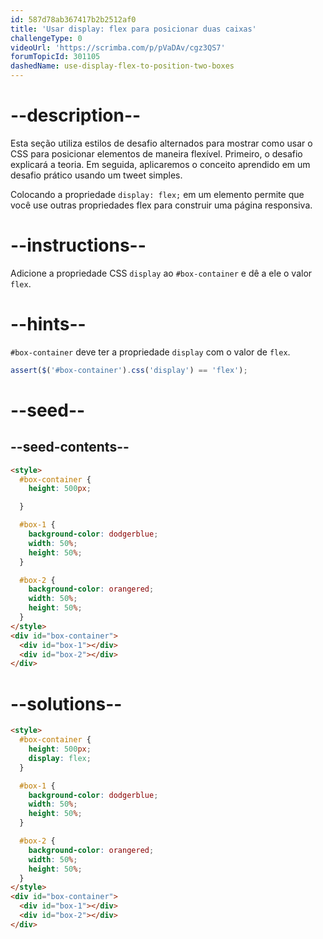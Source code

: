 ```yaml
---
id: 587d78ab367417b2b2512af0
title: 'Usar display: flex para posicionar duas caixas'
challengeType: 0
videoUrl: 'https://scrimba.com/p/pVaDAv/cgz3QS7'
forumTopicId: 301105
dashedName: use-display-flex-to-position-two-boxes
---
```


# --description--

Esta seção utiliza estilos de desafio alternados para mostrar como usar o CSS para posicionar elementos de maneira flexível. Primeiro, o desafio explicará a teoria. Em seguida, aplicaremos o conceito aprendido em um desafio prático usando um tweet simples.

Colocando a propriedade `display: flex;` em um elemento permite que você use outras propriedades flex para construir uma página responsiva.

# --instructions--

Adicione a propriedade CSS `display` ao `#box-container` e dê a ele o valor `flex`.

# --hints--

`#box-container` deve ter a propriedade `display` com o valor de `flex`.

```js
assert($('#box-container').css('display') == 'flex');
```

# --seed--

## --seed-contents--

```html
<style>
  #box-container {
    height: 500px;

  }

  #box-1 {
    background-color: dodgerblue;
    width: 50%;
    height: 50%;
  }

  #box-2 {
    background-color: orangered;
    width: 50%;
    height: 50%;
  }
</style>
<div id="box-container">
  <div id="box-1"></div>
  <div id="box-2"></div>
</div>
```

# --solutions--

```html
<style>
  #box-container {
    height: 500px;
    display: flex;
  }

  #box-1 {
    background-color: dodgerblue;
    width: 50%;
    height: 50%;
  }

  #box-2 {
    background-color: orangered;
    width: 50%;
    height: 50%;
  }
</style>
<div id="box-container">
  <div id="box-1"></div>
  <div id="box-2"></div>
</div>
```
